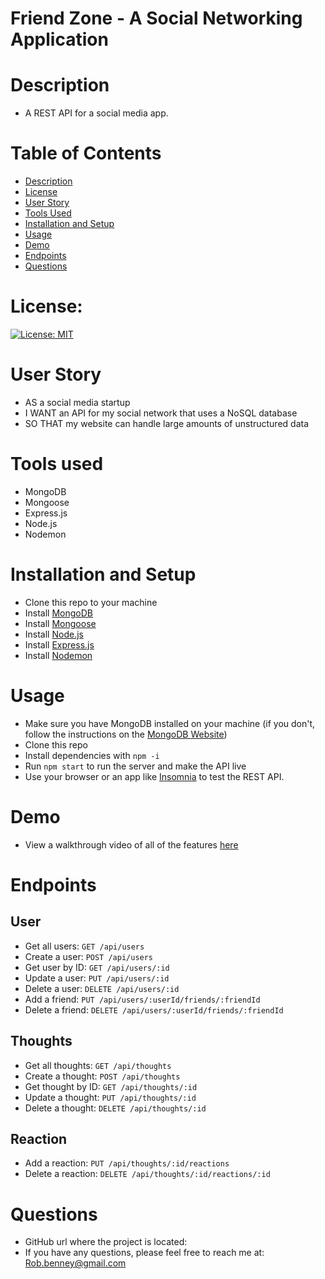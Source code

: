 # Friend Zone - A Social Networking Application

# Description
* A REST API for a social media app. 

# Table of Contents
* [Description](#description)
* [License](#license)
* [User Story](#user-story)
* [Tools Used](#tools-used)
* [Installation and Setup](#installation-and-setup)
* [Usage](#usage)
* [Demo](#demo)
* [Endpoints](#endpoints)
* [Questions](#questions)

# License:
[![License: MIT](https://img.shields.io/badge/License-MIT-yellow.svg)](https://opensource.org/licenses/MIT)

# User Story
* AS a social media startup
* I WANT an API for my social network that uses a NoSQL database
* SO THAT my website can handle large amounts of unstructured data

# Tools used
* MongoDB
* Mongoose
* Express.js
* Node.js
* Nodemon

# Installation and Setup
* Clone this repo to your machine
* Install [MongoDB](https://www.mongodb.com/docs/manual/installation/)
* Install [Mongoose](https://www.npmjs.com/package/mongoose)
* Install [Node.js](https://nodejs.org/en/download/)
* Install [Express.js](https://expressjs.com/en/starter/installing.html)
* Install [Nodemon](https://www.npmjs.com/package/nodemon)

# Usage
* Make sure you have MongoDB installed on your machine (if you don't, follow the instructions on the [MongoDB Website](https://www.mongodb.com/docs/manual/installation/))
* Clone this repo
* Install dependencies with `npm -i`
* Run `npm start` to run the server and make the API live
* Use your browser or an app like [Insomnia](https://insomnia.rest/) to test the REST API.

# Demo
* View a walkthrough video of all of the features [here](https://drive.google.com/file/d/1xD3LVFRoQqX9d16PNNgOH2FvITFPcEb6/view?usp=sharing)

# Endpoints
## User
* Get all users: `GET /api/users`
* Create a user: `POST /api/users`
* Get user by ID: `GET /api/users/:id`
* Update a user: `PUT /api/users/:id`
* Delete a user: `DELETE /api/users/:id`
* Add a friend: `PUT /api/users/:userId/friends/:friendId`
* Delete a friend: `DELETE /api/users/:userId/friends/:friendId`

## Thoughts
* Get all thoughts: `GET /api/thoughts`
* Create a thought: `POST /api/thoughts`
* Get thought by ID: `GET /api/thoughts/:id`
* Update a thought: `PUT /api/thoughts/:id`
* Delete a thought: `DELETE /api/thoughts/:id`

## Reaction
* Add a reaction: `PUT /api/thoughts/:id/reactions`
* Delete a reaction: `DELETE /api/thoughts/:id/reactions/:id`

# Questions
* GitHub url where the project is located: 
* If you have any questions, please feel free to reach me at: Rob.benney@gmail.com
